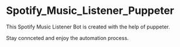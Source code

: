 # Spotify_Music_Listener_Puppeter

This Spotify Music Listener Bot is created with the help of puppeter.

Stay connceted and enjoy the automation process.














